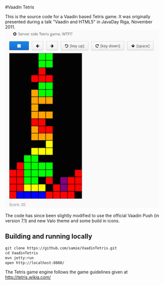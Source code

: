 #Vaadin Tetris

This is the source code for a Vaadin based Tetris game. It was originally presented during a talk "Vaadin and HTML5" in JavaDay Riga, November 2011.
![Screenshot](https://raw.githubusercontent.com/mstahv/VaadinTetris/master/vaadin-tetris.png)

The code has since been slightly modified to use the official Vaadin Push (in version 7.1) and new Valo theme and some build in icons.

## Building and running locally

    git clone https://github.com/samie/VaadinTetris.git
    cd VaadinTetris
    mvn jetty:run
    open http://localhost:8080/

The Tetris game engine follows the game guidelines given at  http://tetris.wikia.com/

